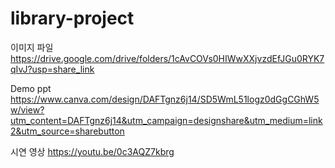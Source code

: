 # library-project

이미지 파일
https://drive.google.com/drive/folders/1cAvCOVs0HIWwXXjvzdEfJGu0RYK7qIvJ?usp=share_link

Demo ppt
https://www.canva.com/design/DAFTgnz6j14/SD5WmL51logz0dGgCGhW5w/view?utm_content=DAFTgnz6j14&utm_campaign=designshare&utm_medium=link2&utm_source=sharebutton

시연 영상
https://youtu.be/0c3AQZ7kbrg
